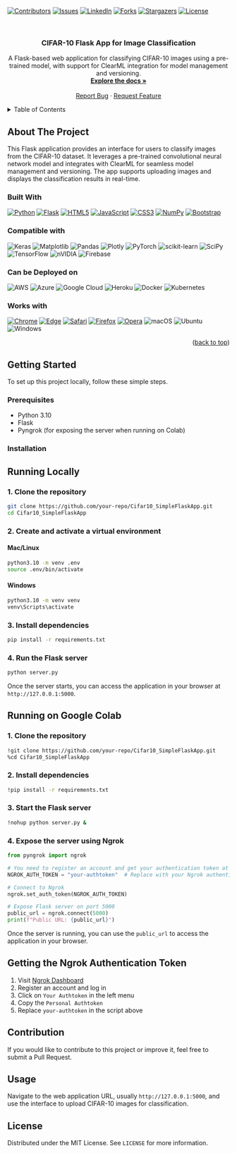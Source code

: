 <a name="readme-top"></a>

[![Contributors][contributors-shield]][contributors-url]
[![Issues][issues-shield]][issues-url]
[![LinkedIn][linkedin-shield]][linkedin-url]
[![Forks][forks-shield]][forks-url]
[![Stargazers][stars-shield]][stars-url]
[![License][license-shield]][license-url]

<!-- PROJECT LOGO -->
<br />
<div align="center">
  <h3 align="center">CIFAR-10 Flask App for Image Classification</h3>
  <p align="center">
    A Flask-based web application for classifying CIFAR-10 images using a pre-trained model, with support for ClearML integration for model management and versioning.
    <br />
    <a href="https://github.com/GitarthVaishnav/Cifar10_SimpleFlaskApp"><strong>Explore the docs »</strong></a>
    <br />
    <br />
    <a href="https://github.com/GitarthVaishnav/Cifar10_SimpleFlaskApp/issues">Report Bug</a>
    ·
    <a href="https://github.com/GitarthVaishnav/Cifar10_SimpleFlaskApp/issues">Request Feature</a>
  </p>
</div>

<!-- TABLE OF CONTENTS -->
<details>
  <summary>Table of Contents</summary>
  <ol>
    <li>
      <a href="#about-the-project">About The Project</a>
      <ul>
        <li><a href="#built-with">Built With</a></li>
      </ul>
    </li>
    <li>
      <a href="#getting-started">Getting Started</a>
      <ul>
        <li><a href="#prerequisites">Prerequisites</a></li>
        <li><a href="#installation">Installation</a></li>
      </ul>
    </li>
    <li><a href="#usage">Usage</a></li>
    <li><a href="#contributing">Contributing</a></li>
    <li><a href="#license">License</a></li>
    <li><a href="#contact">Contact</a></li>
  </ol>
</details>

<!-- ABOUT THE PROJECT -->
## About The Project

This Flask application provides an interface for users to classify images from the CIFAR-10 dataset. It leverages a pre-trained convolutional neural network model and integrates with ClearML for seamless model management and versioning. The app supports uploading images and displays the classification results in real-time.

### Built With
[![Python][Python.org]][Python-url]
[![Flask][Flask]][Flask-url]
[![HTML5][HTML5]][HTML5-url]
[![JavaScript][JavaScript]][JAvaScript-url]
[![CSS3][CSS3]][CSS3-url]
[![NumPy][NumPy]][NumPy-url]
[![Bootstrap][Bootstrap.com]][Bootstrap-url]

### Compatible with
![Keras](https://img.shields.io/badge/Keras-%23D00000.svg?style=for-the-badge&logo=Keras&logoColor=white)
![Matplotlib](https://img.shields.io/badge/Matplotlib-%23ffffff.svg?style=for-the-badge&logo=Matplotlib&logoColor=black)
![Pandas](https://img.shields.io/badge/pandas-%23150458.svg?style=for-the-badge&logo=pandas&logoColor=white)
![Plotly](https://img.shields.io/badge/Plotly-%233F4F75.svg?style=for-the-badge&logo=plotly&logoColor=white)
![PyTorch](https://img.shields.io/badge/PyTorch-%23EE4C2C.svg?style=for-the-badge&logo=PyTorch&logoColor=white)
![scikit-learn](https://img.shields.io/badge/scikit--learn-%23F7931E.svg?style=for-the-badge&logo=scikit-learn&logoColor=white)
![SciPy](https://img.shields.io/badge/SciPy-%230C55A5.svg?style=for-the-badge&logo=scipy&logoColor=%white)
![TensorFlow](https://img.shields.io/badge/TensorFlow-%23FF6F00.svg?style=for-the-badge&logo=TensorFlow&logoColor=white)
![nVIDIA](https://img.shields.io/badge/nVIDIA-%2376B900.svg?style=for-the-badge&logo=nVIDIA&logoColor=white)
![Firebase](https://img.shields.io/badge/firebase-%23039BE5.svg?style=for-the-badge&logo=firebase)

### Can be Deployed on
![AWS](https://img.shields.io/badge/AWS-%23FF9900.svg?style=for-the-badge&logo=amazon-aws&logoColor=white)
![Azure](https://img.shields.io/badge/azure-%230072C6.svg?style=for-the-badge&logo=microsoftazure&logoColor=white)
![Google Cloud](https://img.shields.io/badge/GoogleCloud-%234285F4.svg?style=for-the-badge&logo=google-cloud&logoColor=white)
![Heroku](https://img.shields.io/badge/heroku-%23430098.svg?style=for-the-badge&logo=heroku&logoColor=white)
![Docker](https://img.shields.io/badge/docker-%230db7ed.svg?style=for-the-badge&logo=docker&logoColor=white)
![Kubernetes](https://img.shields.io/badge/kubernetes-%23326ce5.svg?style=for-the-badge&logo=kubernetes&logoColor=white)

### Works with
[![Chrome][Chrome]][Chrome-url]
[![Edge][Edge]][Edge-url]
[![Safari][Safari]][Safari-url]
[![Firefox][Firefox]][Firefox-url]
[![Opera][Opera]][Opera-url]
![macOS](https://img.shields.io/badge/mac%20os-000000?style=for-the-badge&logo=macos&logoColor=F0F0F0)
![Ubuntu](https://img.shields.io/badge/Ubuntu-E95420?style=for-the-badge&logo=ubuntu&logoColor=white)
![Windows](https://img.shields.io/badge/Windows-0078D6?style=for-the-badge&logo=windows&logoColor=white)


<p align="right">(<a href="#readme-top">back to top</a>)</p>


<!-- GETTING STARTED -->
## Getting Started

To set up this project locally, follow these simple steps.

### Prerequisites

- Python 3.10
- Flask
- Pyngrok (for exposing the server when running on Colab)

### Installation

## Running Locally

### 1. Clone the repository
```sh
git clone https://github.com/your-repo/Cifar10_SimpleFlaskApp.git
cd Cifar10_SimpleFlaskApp
```

### 2. Create and activate a virtual environment
#### Mac/Linux
```sh
python3.10 -m venv .env
source .env/bin/activate
```
#### Windows
```sh
python3.10 -m venv venv
venv\Scripts\activate
```

### 3. Install dependencies
```sh
pip install -r requirements.txt
```

### 4. Run the Flask server
```sh
python server.py
```

Once the server starts, you can access the application in your browser at `http://127.0.0.1:5000`.

## Running on Google Colab

### 1. Clone the repository
```sh
!git clone https://github.com/your-repo/Cifar10_SimpleFlaskApp.git
%cd Cifar10_SimpleFlaskApp
```

### 2. Install dependencies
```sh
!pip install -r requirements.txt
```

### 3. Start the Flask server
```sh
!nohup python server.py &
```

### 4. Expose the server using Ngrok
```python
from pyngrok import ngrok

# You need to register an account and get your authentication token at https://dashboard.ngrok.com/get-started/your-authtoken
NGROK_AUTH_TOKEN = "your-authtoken"  # Replace with your Ngrok authentication token

# Connect to Ngrok
ngrok.set_auth_token(NGROK_AUTH_TOKEN)

# Expose Flask server on port 5000
public_url = ngrok.connect(5000)
print(f"Public URL: {public_url}")
```

Once the server is running, you can use the `public_url` to access the application in your browser.


## Getting the Ngrok Authentication Token
1. Visit [Ngrok Dashboard](https://dashboard.ngrok.com/get-started/your-authtoken)
2. Register an account and log in
3. Click on `Your Authtoken` in the left menu
4. Copy the `Personal Authtoken`
5. Replace `your-authtoken` in the script above

## Contribution
If you would like to contribute to this project or improve it, feel free to submit a Pull Request.

<!-- USAGE -->
## Usage

Navigate to the web application URL, usually `http://127.0.0.1:5000`, and use the interface to upload CIFAR-10 images for classification.


<!-- LICENSE -->
## License

Distributed under the MIT License. See `LICENSE` for more information.




<!-- MARKDOWN LINKS & IMAGES -->
[contributors-shield]: https://img.shields.io/github/contributors/GitarthVaishnav/Cifar10_SimpleFlaskApp.svg?style=for-the-badge
[contributors-url]: https://github.com/GitarthVaishnav/Cifar10_SimpleFlaskApp/graphs/contributors
[forks-shield]: https://img.shields.io/github/forks/GitarthVaishnav/Cifar10_SimpleFlaskApp.svg?style=for-the-badge
[forks-url]: https://github.com/GitarthVaishnav/Cifar10_SimpleFlaskApp/network/members
[stars-shield]: https://img.shields.io/github/stars/GitarthVaishnav/Cifar10_SimpleFlaskApp.svg?style=for-the-badge
[stars-url]: https://github.com/GitarthVaishnav/Cifar10_SimpleFlaskApp/stargazers
[issues-shield]: https://img.shields.io/github/issues/GitarthVaishnav/Cifar10_SimpleFlaskApp.svg?style=for-the-badge
[issues-url]: https://github.com/GitarthVaishnav/Cifar10_SimpleFlaskApp
[license-shield]: https://img.shields.io/github/license/GitarthVaishnav/Cifar10_SimpleFlaskApp.svg?style=for-the-badge
[license-url]: https://github.com/GitarthVaishnav/Cifar10_SimpleFlaskAppblob/master/LICENCE

[linkedin-shield]: https://img.shields.io/badge/-LinkedIn-black.svg?style=for-the-badge&logo=linkedin&colorB=555
[linkedin-url]: https://linkedin.com/in/gitarthvaishnav
[product-screenshot]: images/screenshot.png
[Bootstrap.com]: https://img.shields.io/badge/Bootstrap-563D7C?style=for-the-badge&logo=bootstrap&logoColor=white
[Bootstrap-url]: https://getbootstrap.com
[JQuery.com]: https://img.shields.io/badge/jQuery-0769AD?style=for-the-badge&logo=jquery&logoColor=white
[JQuery-url]: https://jquery.com 
[Python.org]:https://img.shields.io/badge/python-3670A0?style=for-the-badge&logo=python&logoColor=ffdd54
[Python-url]: https://python.org
[OpenCV.org]:https://img.shields.io/badge/opencv-%23white.svg?style=for-the-badge&logo=opencv&logoColor=white
[OpenCV-url]: https://opencv.org/
[Flask]:https://img.shields.io/badge/flask-%23092E20.svg?style=for-the-badge&logo=flask&logoColor=white
[Flask-url]: https://flask.palletsprojects.com/
[HTML5]:https://img.shields.io/badge/html5-%23E34F26.svg?style=for-the-badge&logo=html5&logoColor=white
[HTML5-url]: https://html.spec.whatwg.org/
[JavaScript]:https://img.shields.io/badge/javascript-%23323330.svg?style=for-the-badge&logo=javascript&logoColor=%23F7DF1E
[JavaScript-url]: https://www.javascript.com/
[MarkDown]:https://img.shields.io/badge/markdown-%23000000.svg?style=for-the-badge&logo=markdown&logoColor=white
[MarkDown-url]: https://www.markdownguide.org/
[NumPy]:https://img.shields.io/badge/numpy-%23013243.svg?style=for-the-badge&logo=numpy&logoColor=white
[NumPy-url]: https://numpy.org/
[Chrome]:https://img.shields.io/badge/Google%20Chrome-4285F4?style=for-the-badge&logo=GoogleChrome&logoColor=white
[Chrome-url]: https://www.google.com/chrome/
[Edge]:https://img.shields.io/badge/Edge-0078D7?style=for-the-badge&logo=Microsoft-edge&logoColor=white
[Edge-url]: https://www.microsoft.com/edge
[Safari]:https://img.shields.io/badge/Safari-000000?style=for-the-badge&logo=Safari&logoColor=white
[Safari-url]: https://www.apple.com/safari/
[Firefox]:https://img.shields.io/badge/Firefox-FF7139?style=for-the-badge&logo=Firefox-Browser&logoColor=white
[Firefox-url]: https://www.mozilla.org/en-US/firefox/new/
[Opera]:https://img.shields.io/badge/Opera-FF1B2D?style=for-the-badge&logo=Opera&logoColor=white
[Opera-url]: https://www.opera.com/
[CSS3]:https://img.shields.io/badge/css3-%231572B6.svg?style=for-the-badge&logo=css3&logoColor=white
[CSS3-url]: https://www.opera.com/